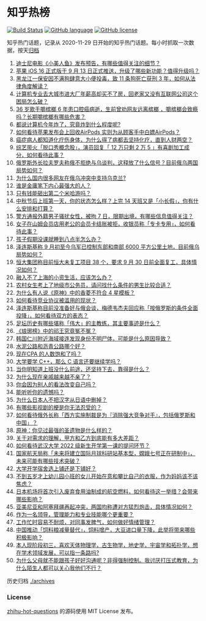 # 知乎热榜
[![Build Status](https://github.com/ToWeLong/zhihu-hot-questions/workflows/CI/badge.svg)](https://github.com/ToWeLong/zhihu-hot-questions/actions)
[![GitHub language](https://img.shields.io/badge/language-golang-orange.svg)](https://golang.org/)
[![GitHub license](https://img.shields.io/github/license/ToWeLong/zhihu-hot-questions)](https://github.com/ToWeLong/zhihu-hot-questions/blob/main/LICENSE)

知乎热门话题，记录从 2020-11-29 日开始的知乎热门话题。每小时抓取一次数据，按天[归档](./archives)

<!-- BEGIN -->

1. [迪士尼电影《小美人鱼》发布预告，有哪些值得关注的细节？](https://www.zhihu.com/question/552694534)
1. [苹果 iOS 16 正式版于 9 月 13 日正式推送，升级了哪些新功能？值得升级吗？](https://www.zhihu.com/question/553238017)
1. [黑龙江一保安因不满狗肆意大小便投毒，致 11 条狗死亡获刑 3 年，如何从法律角度解读？](https://www.zhihu.com/question/553104956)
1. [计算机专业去大城市进大厂年薪高却买不了房，回老家又没有互联网公司这个困局怎么破？](https://www.zhihu.com/question/496672624)
1. [36 岁歌手嚼槟榔 6 年患口腔癌病逝，生前曾劝网友远离槟榔 ，嚼槟榔会致瘾吗？长期嚼槟榔有哪些危害？](https://www.zhihu.com/question/553138520)
1. [都说计算机今年炸了，究竟炸到什么程度呢?](https://www.zhihu.com/question/552629698)
1. [如何看待苹果发布会上回收AirPods 实则为从顾客手中白嫖AirPods？](https://www.zhihu.com/question/552725706)
1. [癌症病人都知道化疗伤身体，为什么得了病都去坚持化疗，直到人财两空？](https://www.zhihu.com/question/443565867)
1. [综艺带火「脱口秀概念股」，演员回复「 12 万只剩 2 万 5 」有喜剧加工成分，如何看待此事？](https://www.zhihu.com/question/553121041)
1. [俄罗斯外长拉夫罗夫称俄不拒绝与乌谈判，这释放了什么信号？目前俄乌两国局势如何？](https://www.zhihu.com/question/553079331)
1. [为什么国内很多网友在俄乌冲突中支持乌克兰?](https://www.zhihu.com/question/553136014)
1. [谁是金庸笔下内心最强大的人？](https://www.zhihu.com/question/354247100)
1. [只有钱能砸出第二个米哈游吗？](https://www.zhihu.com/question/462735685)
1. [中秋节后上班第一天，你的状态怎么样？上完 14 天班又是「小长假」，你有什么安排和打算？](https://www.zhihu.com/question/553280497)
1. [警方通报外籍男子骚扰女性，被拘 7 日，限期出境，有哪些信息值得关注？](https://www.zhihu.com/question/553151690)
1. [女子在山姆会员店用老公的会员卡结账被拒，收银员称「专卡专用」，如何看待此事？](https://www.zhihu.com/question/553317113)
1. [孩子假期没课就睡到八点半怎么办？](https://www.zhihu.com/question/553078037)
1. [泽连斯基称 9 月初至今乌军已控制东部和南部 6000 平方公里土地，目前俄乌局势如何？](https://www.zhihu.com/question/553278493)
1. [恒大集团称目前恒大未复工项目 38 个，要求 9 月 30 日前全面复工，具体情况如何？](https://www.zhihu.com/question/553272368)
1. [融入不了上海的小资生活，应该怎么办？](https://www.zhihu.com/question/552899106)
1. [农村女生考上了地级市公务员，请问找什么条件的男生比较合适？](https://www.zhihu.com/question/552104185)
1. [为什么有人说《原神》中的香菱不符合 4 星模板？](https://www.zhihu.com/question/471767312)
1. [如何看待竞业协议被滥用的现状？](https://www.zhihu.com/question/456780277)
1. [泽连斯基称目前没准备好与俄会谈，梅德韦杰夫回应称「按俄罗斯的条件全面投降」，如何看待双方的表态？](https://www.zhihu.com/question/553143960)
1. [足坛历史有哪些堪称「伟大」的主教练，其主要事迹是什么？](https://www.zhihu.com/question/387359318)
1. [《琅琊榜》中的祁王究竟冤不冤？](https://www.zhihu.com/question/47063467)
1. [韩国仁川附近海域接连发现身份不明尸体，可能是什么原因导致？](https://www.zhihu.com/question/553074034)
1. [水泥公路和沥青公路哪个好？](https://www.zhihu.com/question/549309919)
1. [现在CPA 的人数饱和了吗？](https://www.zhihu.com/question/551915916)
1. [大学要学 C++，那么 C 语言还要继续学吗？](https://www.zhihu.com/question/551439820)
1. [当你明知道上班没什么前途，还坚持下去，靠得是什么？](https://www.zhihu.com/question/552051874)
1. [为什么现在亲戚越来越不亲了？](https://www.zhihu.com/question/56935995)
1. [你会因为别人的看法改变自己吗？](https://www.zhihu.com/question/552911399)
1. [能听听你的遗憾吗？](https://www.zhihu.com/question/553154425)
1. [为什么日本人不把汉字从日语中删掉？](https://www.zhihu.com/question/479056773)
1. [有哪些影视剧的梗是你无法忍受的？](https://www.zhihu.com/question/509276628)
1. [如何看待俄外长称「西方实施制裁是为『消除强大竞争对手』，包括俄罗斯和中国」？](https://www.zhihu.com/question/553112366)
1. [原神：你见过最强的圣遗物是什么样的？](https://www.zhihu.com/question/426317879)
1. [关于对需求的理解，甲方和乙方到底能有多大差距？](https://www.zhihu.com/question/535063759)
1. [如何看待武汉大学 2022 级新生开学第一课的提问环节？](https://www.zhihu.com/question/553161359)
1. [国家航天局称「未来将建立国际月球科研站基本型，嫦娥七号正在研制中」，未来可能有哪些技术突破？](https://www.zhihu.com/question/552717460)
1. [大学开学宿舍选上铺还是下铺好？](https://www.zhihu.com/question/552946021)
1. [不到五岁才上幼儿园小班的女儿开始在意和攀比自己的衣服，作为妈妈该不该焦虑？](https://www.zhihu.com/question/460095122)
1. [日本机场将首次引入废弃食用油制成的航空燃料，如何看待这一举措？会带来哪些影响？](https://www.zhihu.com/question/553269678)
1. [亚美尼亚和阿塞拜疆再起冲突，两国均称遭对方猛烈炮击，具体情况如何？](https://www.zhihu.com/question/553270211)
1. [作为一名领导，管理能力和专业技能哪个更重要？](https://www.zhihu.com/question/282838062)
1. [工作忙时容易不耐烦，对同事发脾气，如何做好情绪管理？](https://www.zhihu.com/question/449254848)
1. [中国推动「饲料粮减量替代」，饲料增产，大豆进口量下降，此举将带来哪些积极影响？](https://www.zhihu.com/question/553268103)
1. [本人现阶段初三，喜欢天体物理学，古生物学，地史学，宇宙学和拓扑学，想在学术领域发展，可以指一条路吗?](https://www.zhihu.com/question/553105068)
1. [为什么父母就不能跟孩子好好沟通呢？非得强制控制。我讨厌打压式教育，为什么陌生人都可以关心我他们不行？](https://www.zhihu.com/question/552505759)

<!-- END -->

历史归档 [./archives](./archives)


### License
[zhihu-hot-questions](https://github.com/towelong/zhihu-hot-questions) 的源码使用 MIT License 发布。